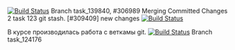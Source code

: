 [![Build Status](https://travis-ci.com/vladislav-buivol/job4j_threads.svg?branch=task_124176)](https://travis-ci.com/vladislav-buivol/job4j_threads.svg?branch=task_139840)
Branch task_139840, #306989
Merging Committed Changes 2
task 123
git stash. [#309409]
new changes
[![Build Status](https://travis-ci.com/vladislav-buivol/job4j_threads.svg?branch=main)](https://travis-ci.com/vladislav-buivol/job4j_threads.svg?branch=main)

В курсе производилась работа с веткамы git.
[![Build Status](https://travis-ci.com/vladislav-buivol/job4j_threads.svg?branch=task_124176)](https://travis-ci.com/vladislav-buivol/job4j_threads.svg?branch=task_124176)
Branch task_124176